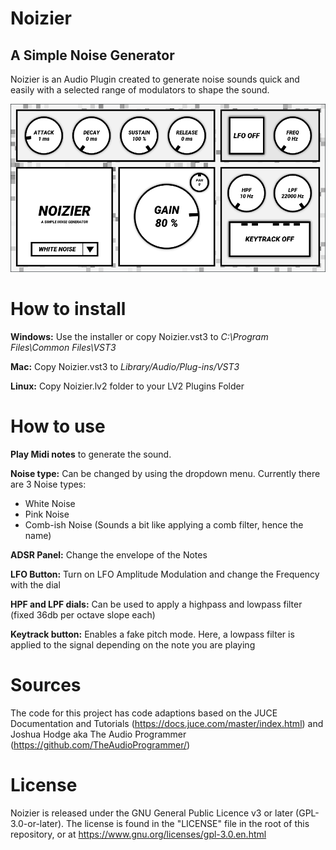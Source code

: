 
# Noizier
## A Simple Noise Generator
Noizier is an Audio Plugin created to generate noise sounds quick and easily with a selected range of modulators to shape the sound.

![Noizier Screenshot](https://github.com/MichaelHurst97/Noizier/blob/main/Assets/Noizier_Screenshot.PNG "Noizier Screenshot")


How to install
======
**Windows:** Use the installer or copy Noizier.vst3 to *C:\Program Files\Common Files\VST3*

**Mac:** Copy Noizier.vst3 to *Library/Audio/Plug-ins/VST3*

**Linux:** Copy Noizier.lv2 folder to your LV2 Plugins Folder


How to use
======
**Play Midi notes** to generate the sound.

**Noise type:** Can be changed by using the dropdown menu.
Currently there are 3 Noise types:
+ White Noise
+ Pink Noise
+ Comb-ish Noise (Sounds a bit like applying a comb filter, hence the name)

**ADSR Panel:** Change the envelope of the Notes

**LFO Button:** Turn on LFO Amplitude Modulation and change the Frequency with the dial

**HPF and LPF dials:** Can be used to apply a highpass and lowpass filter (fixed 36db per octave slope each)

**Keytrack button:** Enables a fake pitch mode. Here, a lowpass filter is applied to the signal depending on the note you are playing


Sources
======
The code for this project has code adaptions based on the JUCE Documentation and Tutorials (https://docs.juce.com/master/index.html) and Joshua Hodge aka The Audio Programmer (https://github.com/TheAudioProgrammer/)



License
======
Noizier is released under the GNU General Public Licence v3 or later (GPL-3.0-or-later). 
The license is found in the "LICENSE" file in the root of this repository, or at
https://www.gnu.org/licenses/gpl-3.0.en.html
